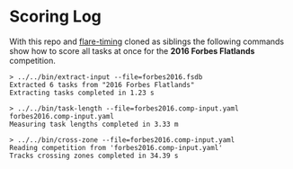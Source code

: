 # Scoring Log

With this repo and [flare-timing](https://github.com/BlockScope/flare-timing)
cloned as siblings the following commands show how to score all tasks at once
for the **2016 Forbes Flatlands** competition.

```
> ../../bin/extract-input --file=forbes2016.fsdb
Extracted 6 tasks from "2016 Forbes Flatlands"
Extracting tasks completed in 1.23 s

> ../../bin/task-length --file=forbes2016.comp-input.yaml
forbes2016.comp-input.yaml
Measuring task lengths completed in 3.33 m

> ../../bin/cross-zone --file=forbes2016.comp-input.yaml
Reading competition from 'forbes2016.comp-input.yaml'
Tracks crossing zones completed in 34.39 s
```
